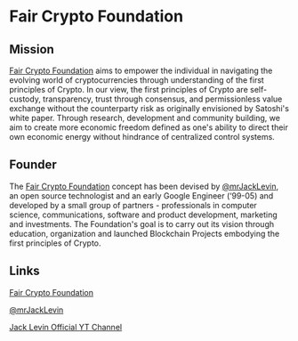 # Fair Crypto Foundation

## Mission

[Fair Crypto Foundation](https://faircrypto.org) aims to empower the individual in navigating the evolving world of cryptocurrencies through understanding of the first principles of Crypto. In our view, the first principles of Crypto are self-custody, transparency, trust through consensus, and permissionless value exchange without the counterparty risk as originally envisioned by Satoshi's white paper.
Through research, development and community building, we aim to create more economic freedom defined as one's ability to direct their own economic energy without hindrance of centralized control systems.

## Founder

The [Fair Crypto Foundation](https://faircrypto.org) concept has been devised by [@mrJackLevin](https://www.twitter.com/mrjacklevin), an open source technologist and an early Google Engineer (‘99-05) and developed by a small group of partners - professionals in computer science, communications, software and product development, marketing and investments. The Foundation's goal is to carry out its vision through education, organization and launched Blockchain Projects embodying the first principles of Crypto.

## Links

[Fair Crypto Foundation](https://faircrypto.org)

[@mrJackLevin](https://www.twitter.com/mrjacklevin)

[Jack Levin Official YT Channel](https://m.youtube.com/channel/UCiw5nyHHt9BPHvoRbcGNehA/playlists)

